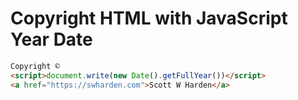 # Copyright HTML with JavaScript Year Date

```html
Copyright © 
<script>document.write(new Date().getFullYear())</script>
<a href="https://swharden.com">Scott W Harden</a>
```

